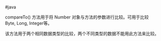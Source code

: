 #java 

compareTo() 方法用于将 Number 对象与方法的参数进行比较。可用于比较 Byte, Long, Integer等。

该方法用于两个相同数据类型的比较，两个不同类型的数据不能用此方法来比较。